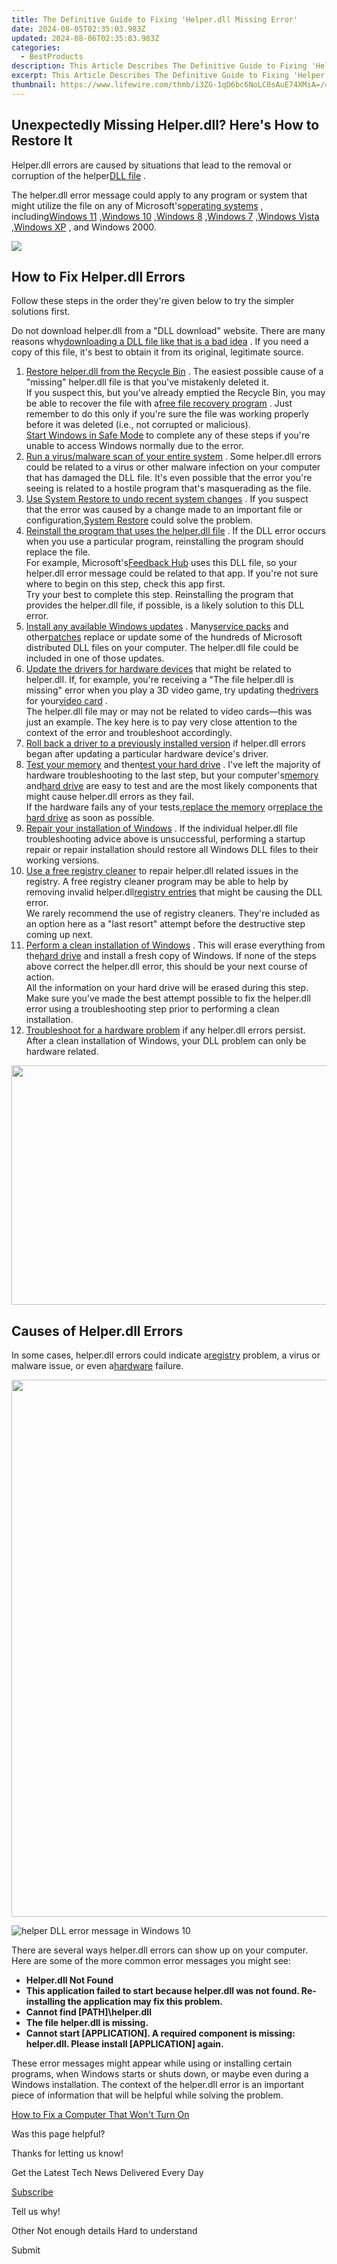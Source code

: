 ```yaml
---
title: The Definitive Guide to Fixing 'Helper.dll Missing Error'
date: 2024-08-05T02:35:03.983Z
updated: 2024-08-06T02:35:03.983Z
categories:
  - BestProducts
description: This Article Describes The Definitive Guide to Fixing 'Helper.dll Missing Error'
excerpt: This Article Describes The Definitive Guide to Fixing 'Helper.dll Missing Error'
thumbnail: https://www.lifewire.com/thmb/i3ZG-1qD6bc6NoLC0sAuE74XMiA=/400x300/filters:no_upscale():max_bytes(150000):strip_icc():format(webp)/helper-dll-error-message-5ae7483cc5542e0039050275.PNG
---
```


## Unexpectedly Missing Helper.dll? Here's How to Restore It
 Helper.dll errors are caused by situations that lead to the removal or corruption of the helper[DLL file](https://www.lifewire.com/what-is-a-dll-file-2625852) .  

 The helper.dll error message could apply to any program or system that might utilize the file on any of Microsoft's[operating systems](https://www.lifewire.com/operating-systems-2625912) , including[Windows 11](https://www.lifewire.com/windows-11-5188930) ,[Windows 10](https://www.lifewire.com/windows-10-2626217) ,[Windows 8](https://www.lifewire.com/windows-8-2626235) ,[Windows 7](https://www.lifewire.com/windows-7-2626265) ,[Windows Vista](https://www.lifewire.com/windows-vista-2626311) ,[Windows XP](https://www.lifewire.com/windows-xp-2626354) , and Windows 2000.

<!-- affiliate ads begin -->
<a href="https://shop.systoolsgroup.com/affiliate.php?ACCOUNT=SYSTOOBY&AFFILIATE=108875&PATH=https%3A%2F%2Fwww.systoolsgroup.com%3FAFFILIATE%3D108875%26RESOURCE%3D%2BSysTools%2BOutlook%2BRecovery"><img src="https://www.systoolsgroup.com/box/outlook-recovery.png" border="0"></a>
<!-- affiliate ads end -->
## How to Fix Helper.dll Errors

 Follow these steps in the order they're given below to try the simpler solutions first.

 Do not download helper.dll from a "DLL download" website. There are many reasons why[downloading a DLL file like that is a bad idea](https://www.lifewire.com/important-reasons-not-to-download-dll-files-2624455) . If you need a copy of this file, it's best to obtain it from its original, legitimate source.

1. [Restore helper.dll from the Recycle Bin](https://www.lifewire.com/how-to-restore-deleted-files-from-the-recycle-bin-2624515) . The easiest possible cause of a "missing" helper.dll file is that you've mistakenly deleted it.  
 If you suspect this, but you've already emptied the Recycle Bin, you may be able to recover the file with a[free file recovery program](https://www.lifewire.com/free-data-recovery-software-tools-2622893) . Just remember to do this only if you're sure the file was working properly before it was deleted (i.e., not corrupted or malicious).  
[Start Windows in Safe Mode](https://www.lifewire.com/how-do-i-start-windows-in-safe-mode-2624480) to complete any of these steps if you're unable to access Windows normally due to the error.
2. [Run a virus/malware scan of your entire system](https://www.lifewire.com/properly-scan-your-computer-for-viruses-and-other-malware-2624526) . Some helper.dll errors could be related to a virus or other malware infection on your computer that has damaged the DLL file. It's even possible that the error you're seeing is related to a hostile program that's masquerading as the file.
3. [Use System Restore to undo recent system changes](https://www.lifewire.com/how-to-use-system-restore-in-windows-2626131) . If you suspect that the error was caused by a change made to an important file or configuration,[System Restore](https://www.lifewire.com/what-is-system-restore-2626022) could solve the problem.
4. [Reinstall the program that uses the helper.dll file](https://www.lifewire.com/what-is-the-proper-way-to-reinstall-a-software-program-2624478) . If the DLL error occurs when you use a particular program, reinstalling the program should replace the file.  
 For example, Microsoft's[Feedback Hub](https://apps.microsoft.com/store/detail/feedback-hub/9NBLGGH4R32N) uses this DLL file, so your helper.dll error message could be related to that app. If you're not sure where to begin on this step, check this app first.  
 Try your best to complete this step. Reinstalling the program that provides the helper.dll file, if possible, is a likely solution to this DLL error.
5. [Install any available Windows updates](https://www.lifewire.com/how-to-check-for-install-windows-updates-2624596) . Many[service packs](https://www.lifewire.com/what-is-a-service-pack-2626010) and other[patches](https://www.lifewire.com/what-is-a-patch-2625960) replace or update some of the hundreds of Microsoft distributed DLL files on your computer. The helper.dll file could be included in one of those updates.
6. [Update the drivers for hardware devices](https://www.lifewire.com/how-to-update-drivers-in-windows-2619214) that might be related to helper.dll. If, for example, you're receiving a "The file helper.dll is missing" error when you play a 3D video game, try updating the[drivers](https://www.lifewire.com/what-is-a-device-driver-2625796) for your[video card](https://www.lifewire.com/what-is-a-video-card-2618161) .  
 The helper.dll file may or may not be related to video cards—this was just an example. The key here is to pay very close attention to the context of the error and troubleshoot accordingly.
7. [Roll back a driver to a previously installed version](https://www.lifewire.com/how-to-roll-back-a-driver-in-windows-2619217) if helper.dll errors began after updating a particular hardware device's driver.
8. [Test your memory](https://www.lifewire.com/free-memory-test-programs-2626178) and then[test your hard drive](https://www.lifewire.com/free-hard-drive-testing-programs-2626183) . I've left the majority of hardware troubleshooting to the last step, but your computer's[memory](https://www.lifewire.com/what-is-random-access-memory-ram-2618159) and[hard drive](https://www.lifewire.com/what-is-a-hard-disk-drive-2618152) are easy to test and are the most likely components that might cause helper.dll errors as they fail.  
 If the hardware fails any of your tests,[replace the memory](https://www.lifewire.com/how-to-replace-the-memory-ram-in-a-computer-2626201) or[replace the hard drive](https://www.lifewire.com/how-to-replace-a-hard-drive-2626200) as soon as possible.
9. [Repair your installation of Windows](https://www.lifewire.com/how-do-i-automatically-repair-windows-problems-2624907) . If the individual helper.dll file troubleshooting advice above is unsuccessful, performing a startup repair or repair installation should restore all Windows DLL files to their working versions.
10. [Use a free registry cleaner](https://www.lifewire.com/free-registry-cleaners-2626176) to repair helper.dll related issues in the registry. A free registry cleaner program may be able to help by removing invalid helper.dll[registry entries](https://www.lifewire.com/what-is-a-registry-key-2625999) that might be causing the DLL error.  
 We rarely recommend the use of registry cleaners. They're included as an option here as a "last resort" attempt before the destructive step coming up next.
11. [Perform a clean installation of Windows](https://www.lifewire.com/how-to-clean-install-windows-2624904) . This will erase everything from the[hard drive](https://www.lifewire.com/what-is-a-hard-disk-drive-2618152) and install a fresh copy of Windows. If none of the steps above correct the helper.dll error, this should be your next course of action.  
 All the information on your hard drive will be erased during this step. Make sure you've made the best attempt possible to fix the helper.dll error using a troubleshooting step prior to performing a clean installation.
12. [Troubleshoot for a hardware problem](https://www.lifewire.com/fix-a-dll-issue-caused-by-a-hardware-problem-2624493) if any helper.dll errors persist. After a clean installation of Windows, your DLL problem can only be hardware related.

<!-- affiliate ads begin -->
<a href="https://ship7com.pxf.io/c/5597632/1509856/17634" target="_top" id="1509856"><img src="//a.impactradius-go.com/display-ad/17634-1509856" border="0" alt="" width="730" height="383"/></a>
<!-- affiliate ads end -->
## Causes of Helper.dll Errors

 In some cases, helper.dll errors could indicate a[registry](https://www.lifewire.com/windows-registry-2625992) problem, a virus or malware issue, or even a[hardware](https://www.lifewire.com/computer-hardware-2625895) failure.

<!-- affiliate ads begin -->
<a href="https://propmoneyinc.pxf.io/c/5597632/1803116/14559" target="_top" id="1803116"><img src="//a.impactradius-go.com/display-ad/14559-1803116" border="0" alt="" width="859" height="859"/></a><img height="0" width="0" src="https://imp.pxf.io/i/5597632/1803116/14559" style="position:absolute;visibility:hidden;" border="0" />
<!-- affiliate ads end -->
![helper DLL error message in Windows 10](https://www.lifewire.com/thmb/aOzfG-_AANPOiXTRA0f91ds-hjk=/1500x0/filters:no_upscale():max_bytes(150000):strip_icc():format(webp)/helper-dll-error-message-5ae7483cc5542e0039050275.PNG)

 There are several ways helper.dll errors can show up on your computer. Here are some of the more common error messages you might see:

* **Helper.dll Not Found**
* **This application failed to start because helper.dll was not found. Re-installing the application may fix this problem.**
* **Cannot find \[PATH\]\\helper.dll**
* **The file helper.dll is missing.**
* **Cannot start \[APPLICATION\]. A required component is missing: helper.dll. Please install \[APPLICATION\] again.**

 These error messages might appear while using or installing certain programs, when Windows starts or shuts down, or maybe even during a Windows installation. The context of the helper.dll error is an important piece of information that will be helpful while solving the problem.

[How to Fix a Computer That Won't Turn On](https://www.lifewire.com/how-do-i-get-my-computer-fixed-2625167)

Was this page helpful?

Thanks for letting us know!

 Get the Latest Tech News Delivered Every Day

[Subscribe](https://www.lifewire.com/#)

Tell us why!

 Other  Not enough details  Hard to understand

 Submit

<ins class="adsbygoogle"
     style="display:block"
     data-ad-format="autorelaxed"
     data-ad-client="ca-pub-7571918770474297"
     data-ad-slot="1223367746"></ins>



<ins class="adsbygoogle"
     style="display:block"
     data-ad-client="ca-pub-7571918770474297"
     data-ad-slot="8358498916"
     data-ad-format="auto"
     data-full-width-responsive="true"></ins>
